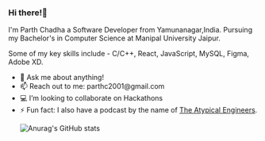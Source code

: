 ### Hi there!👋

I'm Parth Chadha a Software Developer from Yamunanagar,India. Pursuing my Bachelor's in Computer Science at Manipal University Jaipur.

Some of my key skills include - C/C++, React, JavaScript, MySQL, Figma, Adobe XD.

<ul>
<li> 💬 Ask me about anything!
<li> 📫 Reach out to me: parthc2001@gmail.com
<li> 💻 I’m looking to collaborate on Hackathons
<li> ⚡ Fun fact: I also have a podcast by the name of <a href = "https://www.youtube.com/channel/UCJvVA8r2GbxTFInv72ELUZg">The Atypical Engineers</a>.
  
![Anurag's GitHub stats](https://github-readme-stats.vercel.app/api?username=Itsme-Parth&show_icons=true&theme=radical)


<!--
**Itsme-Parth/Itsme-Parth** is a ✨ _special_ ✨ repository because its `README.md` (this file) appears on your GitHub profile.

Here are some ideas to get you started:

- 🔭 I’m currently working on ...
- 🌱 I’m currently learning ...
- 👯 I’m looking to collaborate on ...
- 🤔 I’m looking for help with ...
- 💬 Ask me about ...
- 📫 How to reach me: ...
- 😄 Pronouns: ...
- ⚡ Fun fact: ...
-->
